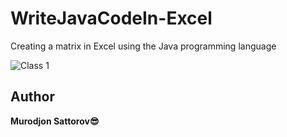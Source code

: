 # WriteJavaCodeIn-Excel
Creating a matrix in Excel using the Java programming language

![Class 1](https://i.postimg.cc/v8nkW1rp/Class1.png)




## Author
**Murodjon Sattorov😎**

